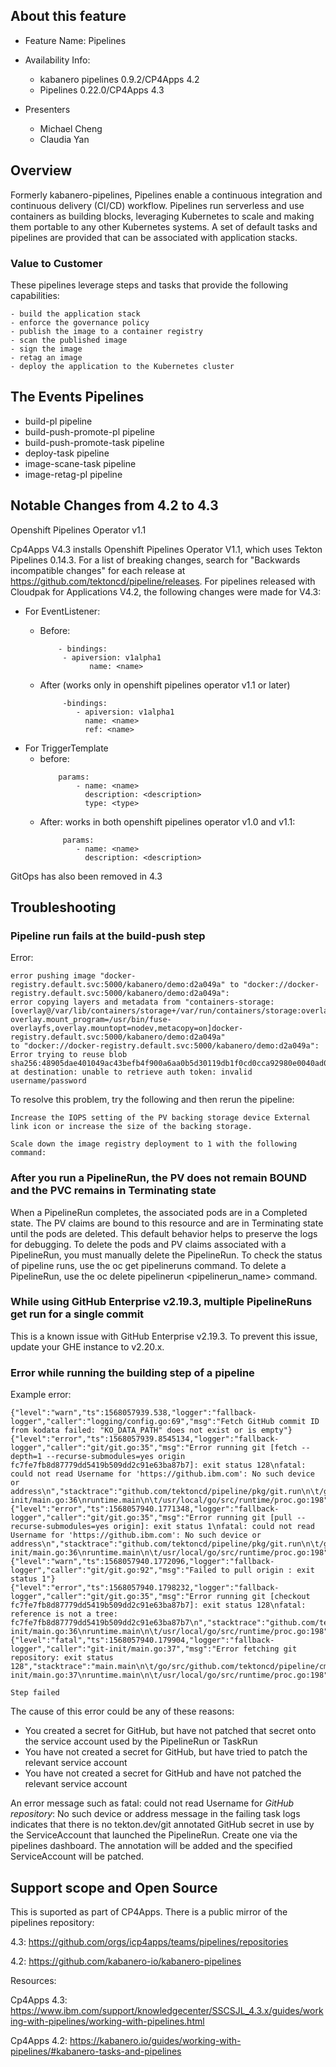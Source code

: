 ## About this feature

- Feature Name: Pipelines

- Availability Info: 
  - kabanero pipelines 0.9.2/CP4Apps 4.2
  - Pipelines 0.22.0/CP4Apps 4.3

- Presenters
  - Michael Cheng
  - Claudia Yan

## Overview
Formerly kabanero-pipelines,
Pipelines enable a continuous integration and continuous delivery (CI/CD) workflow. Pipelines run serverless and use containers as building blocks, leveraging Kubernetes to scale and making them portable to any other Kubernetes systems.  A set of default tasks and pipelines are provided that can be associated with application stacks. 


### Value to Customer 
These pipelines leverage steps and tasks that provide the following capabilities:

    - build the application stack
    - enforce the governance policy
    - publish the image to a container registry
    - scan the published image
    - sign the image
    - retag an image
    - deploy the application to the Kubernetes cluster


## The Events Pipelines

- build-pl pipeline
- build-push-promote-pl pipeline
- build-push-promote-task pipeline
- deploy-task pipeline
- image-scane-task pipeline
- image-retag-pl pipeline


## Notable Changes from 4.2 to 4.3
Openshift Pipelines Operator v1.1

Cp4Apps V4.3 installs Openshift Pipelines Operator V1.1, which uses Tekton Pipelines 0.14.3. 
For a list of breaking changes, search for "Backwards incompatible changes" for each release at https://github.com/tektoncd/pipeline/releases. For pipelines released with Cloudpak for Applications V4.2, the following changes were made for V4.3:

- For EventListener:
  - Before:
     ```
         - bindings:
          - apiversion: v1alpha1
                name: <name>
     ```
  
  - After (works only in openshift pipelines operator v1.1 or later)
     ```
          -bindings:
             - apiversion: v1alpha1
               name: <name>
               ref: <name>
      ```
- For TriggerTemplate
  - before:
     ```
         params:
             - name: <name>
               description: <description>
               type: <type>
     ```
  - After: works in both openshift pipelines operator v1.0 and v1.1:
     ```
          params:
             - name: <name>
               description: <description>
     ```

GitOps has also been removed in 4.3



## Troubleshooting

### Pipeline run fails at the build-push step
Error: 
```
error pushing image "docker-registry.default.svc:5000/kabanero/demo:d2a049a" to "docker://docker-registry.default.svc:5000/kabanero/demo:d2a049a":
error copying layers and metadata from "containers-storage:[overlay@/var/lib/containers/storage+/var/run/containers/storage:overlay.imagestore=/var/lib/shared,
overlay.mount_program=/usr/bin/fuse-overlayfs,overlay.mountopt=nodev,metacopy=on]docker-registry.default.svc:5000/kabanero/demo:d2a049a"
to "docker://docker-registry.default.svc:5000/kabanero/demo:d2a049a":
Error trying to reuse blob sha256:48905dae401049ac43befb4f900a6aa0b5d30119db1f0cd0cca92980e0040ad0
at destination: unable to retrieve auth token: invalid username/password
```

To resolve this problem, try the following and then rerun the pipeline:

    Increase the IOPS setting of the PV backing storage device External link icon or increase the size of the backing storage.

    Scale down the image registry deployment to 1 with the following command:

### After you run a PipelineRun, the PV does not remain BOUND and the PVC remains in Terminating state

When a PipelineRun completes, the associated pods are in a Completed state. The PV claims are bound to this resource and are in Terminating state until the pods are deleted. This default behavior helps to preserve the logs for debugging. To delete the pods and PV claims associated with a PipelineRun, you must manually delete the PipelineRun. To check the status of pipeline runs, use the oc get pipelineruns command. To delete a PipelineRun, use the oc delete pipelinerun <pipelinerun_name> command.

### While using GitHub Enterprise v2.19.3, multiple PipelineRuns get run for a single commit

This is a known issue with GitHub Enterprise v2.19.3. To prevent this issue, update your GHE instance to v2.20.x.

### Error while running the building step of a pipeline

Example error:
```
{"level":"warn","ts":1568057939.538,"logger":"fallback-logger","caller":"logging/config.go:69","msg":"Fetch GitHub commit ID from kodata failed: "KO_DATA_PATH" does not exist or is empty"} {"level":"error","ts":1568057939.8545134,"logger":"fallback-logger","caller":"git/git.go:35","msg":"Error running git [fetch --depth=1 --recurse-submodules=yes origin fc7fe7fb8d87779dd5419b509dd2c91e63ba87b7]: exit status 128\nfatal: could not read Username for 'https://github.ibm.com': No such device or address\n","stacktrace":"github.com/tektoncd/pipeline/pkg/git.run\n\t/go/src/github.com/tektoncd/pipeline/pkg/git/git.go:35\ngithub.com/tektoncd/pipeline/pkg/git.Fetch\n\t/go/src/github.com/tektoncd/pipeline/pkg/git/git.go:88\nmain.main\n\t/go/src/github.com/tektoncd/pipeline/cmd/git-init/main.go:36\nruntime.main\n\t/usr/local/go/src/runtime/proc.go:198"} {"level":"error","ts":1568057940.1771348,"logger":"fallback-logger","caller":"git/git.go:35","msg":"Error running git [pull --recurse-submodules=yes origin]: exit status 1\nfatal: could not read Username for 'https://github.ibm.com': No such device or address\n","stacktrace":"github.com/tektoncd/pipeline/pkg/git.run\n\t/go/src/github.com/tektoncd/pipeline/pkg/git/git.go:35\ngithub.com/tektoncd/pipeline/pkg/git.Fetch\n\t/go/src/github.com/tektoncd/pipeline/pkg/git/git.go:91\nmain.main\n\t/go/src/github.com/tektoncd/pipeline/cmd/git-init/main.go:36\nruntime.main\n\t/usr/local/go/src/runtime/proc.go:198"} {"level":"warn","ts":1568057940.1772096,"logger":"fallback-logger","caller":"git/git.go:92","msg":"Failed to pull origin : exit status 1"} {"level":"error","ts":1568057940.1798232,"logger":"fallback-logger","caller":"git/git.go:35","msg":"Error running git [checkout fc7fe7fb8d87779dd5419b509dd2c91e63ba87b7]: exit status 128\nfatal: reference is not a tree: fc7fe7fb8d87779dd5419b509dd2c91e63ba87b7\n","stacktrace":"github.com/tektoncd/pipeline/pkg/git.run\n\t/go/src/github.com/tektoncd/pipeline/pkg/git/git.go:35\ngithub.com/tektoncd/pipeline/pkg/git.Fetch\n\t/go/src/github.com/tektoncd/pipeline/pkg/git/git.go:94\nmain.main\n\t/go/src/github.com/tektoncd/pipeline/cmd/git-init/main.go:36\nruntime.main\n\t/usr/local/go/src/runtime/proc.go:198"} {"level":"fatal","ts":1568057940.179904,"logger":"fallback-logger","caller":"git-init/main.go:37","msg":"Error fetching git repository: exit status 128","stacktrace":"main.main\n\t/go/src/github.com/tektoncd/pipeline/cmd/git-init/main.go:37\nruntime.main\n\t/usr/local/go/src/runtime/proc.go:198"}

Step failed
```
The cause of this error could be any of these reasons:

- You created a secret for GitHub, but have not patched that secret onto the service account used by the PipelineRun or TaskRun
- You have not created a secret for GitHub, but have tried to patch the relevant service account
- You have not created a secret for GitHub and have not patched the relevant service account


An error message such as fatal: could not read Username for *GitHub repository*: No such device or address message in the failing task logs indicates that there is no tekton.dev/git annotated GitHub secret in use by the ServiceAccount that launched the PipelineRun. Create one via the pipelines dashboard. The annotation will be added and the specified ServiceAccount will be patched.


## Support scope and Open Source
This is suported as part of CP4Apps. There is a public mirror of the pipelines repository:

4.3:  https://github.com/orgs/icp4apps/teams/pipelines/repositories


4.2: https://github.com/kabanero-io/kabanero-pipelines 

Resources:

Cp4Apps 4.3: https://www.ibm.com/support/knowledgecenter/SSCSJL_4.3.x/guides/working-with-pipelines/working-with-pipelines.html
 
Cp4Apps 4.2: https://kabanero.io/guides/working-with-pipelines/#kabanero-tasks-and-pipelines
